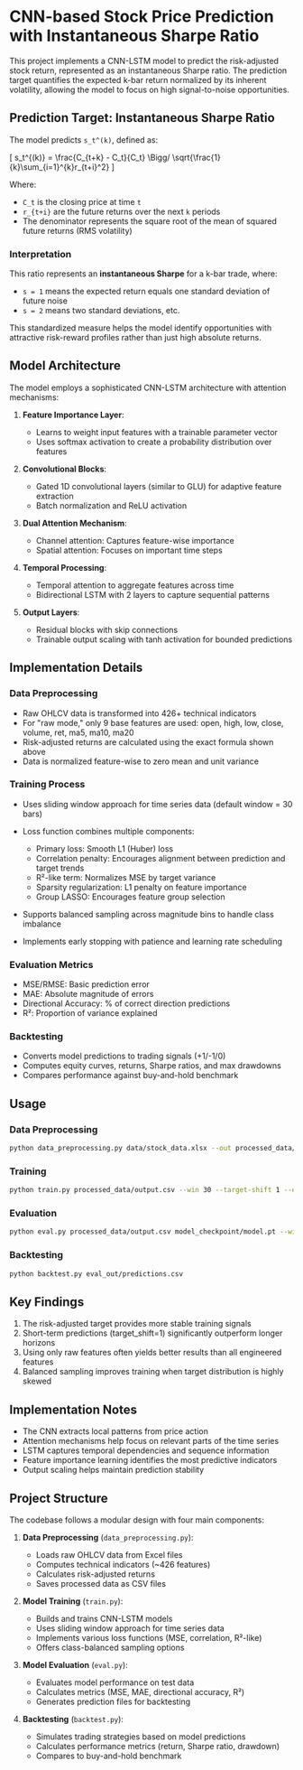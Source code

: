 # CNN-based Stock Price Prediction with Instantaneous Sharpe Ratio

This project implements a CNN-LSTM model to predict the risk-adjusted stock return, represented as an instantaneous Sharpe ratio. The prediction target quantifies the expected k-bar return normalized by its inherent volatility, allowing the model to focus on high signal-to-noise opportunities.

## Prediction Target: Instantaneous Sharpe Ratio

The model predicts `s_t^(k)`, defined as:

\[
  s_t^{(k)} = \frac{C_{t+k} - C_t}{C_t} \Bigg/ \sqrt{\frac{1}{k}\sum_{i=1}^{k}r_{t+i}^2}
\]

Where:
- `C_t` is the closing price at time `t`
- `r_{t+i}` are the future returns over the next `k` periods
- The denominator represents the square root of the mean of squared future returns (RMS volatility)

### Interpretation

This ratio represents an **instantaneous Sharpe** for a k-bar trade, where:
- `s = 1` means the expected return equals one standard deviation of future noise
- `s = 2` means two standard deviations, etc.

This standardized measure helps the model identify opportunities with attractive risk-reward profiles rather than just high absolute returns.

## Model Architecture

The model employs a sophisticated CNN-LSTM architecture with attention mechanisms:

1. **Feature Importance Layer**:
   - Learns to weight input features with a trainable parameter vector
   - Uses softmax activation to create a probability distribution over features

2. **Convolutional Blocks**:
   - Gated 1D convolutional layers (similar to GLU) for adaptive feature extraction
   - Batch normalization and ReLU activation
   
3. **Dual Attention Mechanism**:
   - Channel attention: Captures feature-wise importance
   - Spatial attention: Focuses on important time steps
   
4. **Temporal Processing**:
   - Temporal attention to aggregate features across time
   - Bidirectional LSTM with 2 layers to capture sequential patterns
   
5. **Output Layers**:
   - Residual blocks with skip connections
   - Trainable output scaling with tanh activation for bounded predictions

## Implementation Details

### Data Preprocessing

- Raw OHLCV data is transformed into 426+ technical indicators
- For "raw mode," only 9 base features are used: open, high, low, close, volume, ret, ma5, ma10, ma20
- Risk-adjusted returns are calculated using the exact formula shown above
- Data is normalized feature-wise to zero mean and unit variance

### Training Process

- Uses sliding window approach for time series data (default window = 30 bars)
- Loss function combines multiple components:
  - Primary loss: Smooth L1 (Huber) loss
  - Correlation penalty: Encourages alignment between prediction and target trends
  - R²-like term: Normalizes MSE by target variance
  - Sparsity regularization: L1 penalty on feature importance
  - Group LASSO: Encourages feature group selection

- Supports balanced sampling across magnitude bins to handle class imbalance
- Implements early stopping with patience and learning rate scheduling

### Evaluation Metrics

- MSE/RMSE: Basic prediction error
- MAE: Absolute magnitude of errors
- Directional Accuracy: % of correct direction predictions
- R²: Proportion of variance explained

### Backtesting

- Converts model predictions to trading signals (+1/-1/0)
- Computes equity curves, returns, Sharpe ratios, and max drawdowns
- Compares performance against buy-and-hold benchmark

## Usage

### Data Preprocessing

```bash
python data_preprocessing.py data/stock_data.xlsx --out processed_data/output.csv --k-bar 1 --vol-window 20
```

### Training

```bash
python train.py processed_data/output.csv --win 30 --target-shift 1 --epochs 20 --raw-only
```

### Evaluation

```bash
python eval.py processed_data/output.csv model_checkpoint/model.pt --win 30
```

### Backtesting

```bash
python backtest.py eval_out/predictions.csv
```


## Key Findings

1. The risk-adjusted target provides more stable training signals
2. Short-term predictions (target_shift=1) significantly outperform longer horizons
3. Using only raw features often yields better results than all engineered features
4. Balanced sampling improves training when target distribution is highly skewed

## Implementation Notes

- The CNN extracts local patterns from price action
- Attention mechanisms help focus on relevant parts of the time series
- LSTM captures temporal dependencies and sequence information
- Feature importance learning identifies the most predictive indicators
- Output scaling helps maintain prediction stability

## Project Structure

The codebase follows a modular design with four main components:

1. **Data Preprocessing** (`data_preprocessing.py`):
   - Loads raw OHLCV data from Excel files
   - Computes technical indicators (~426 features)
   - Calculates risk-adjusted returns
   - Saves processed data as CSV files

2. **Model Training** (`train.py`):
   - Builds and trains CNN-LSTM models
   - Uses sliding window approach for time series data
   - Implements various loss functions (MSE, correlation, R²-like)
   - Offers class-balanced sampling options

3. **Model Evaluation** (`eval.py`):
   - Evaluates model performance on test data
   - Calculates metrics (MSE, MAE, directional accuracy, R²)
   - Generates prediction files for backtesting

4. **Backtesting** (`backtest.py`):
   - Simulates trading strategies based on model predictions
   - Calculates performance metrics (return, Sharpe ratio, drawdown)
   - Compares to buy-and-hold benchmark

